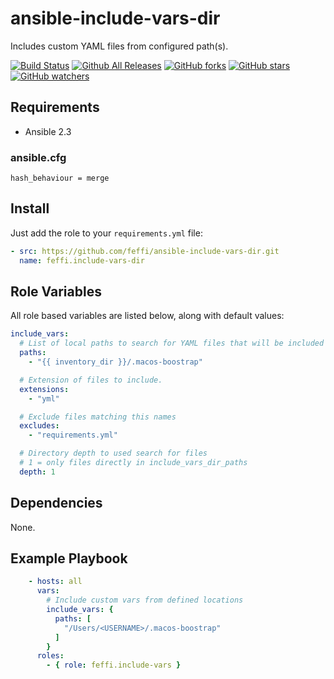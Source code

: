 # ansible-include-vars-dir

Includes custom YAML files from configured path(s).

[![Build Status](https://img.shields.io/travis/feffi/ansible-include-vars.svg)](https://github.com/feffi/ansible-include-vars) [![Github All Releases](https://img.shields.io/github/downloads/feffi/ansible-include-vars/total.svg)](https://github.com/feffi/ansible-include-vars) [![GitHub forks](https://img.shields.io/github/forks/feffi/ansible-include-vars.svg?style=social&label=Fork)](https://github.com/feffi/ansible-include-vars) [![GitHub stars](https://img.shields.io/github/stars/feffi/ansible-include-vars.svg?style=social&label=Star)](https://github.com/feffi/ansible-include-vars) [![GitHub watchers](https://img.shields.io/github/watchers/feffi/ansible-include-vars.svg?style=social&label=Watch)](https://github.com/feffi/ansible-include-vars)

## Requirements
* Ansible 2.3

### ansible.cfg
```
hash_behaviour = merge
```

## Install
Just add the role to your ``requirements.yml`` file:
```yaml
- src: https://github.com/feffi/ansible-include-vars-dir.git
  name: feffi.include-vars-dir
```

## Role Variables
All role based variables are listed below, along with default values:
```yaml
include_vars:
  # List of local paths to search for YAML files that will be included as Ansible vars.
  paths:
    - "{{ inventory_dir }}/.macos-boostrap"

  # Extension of files to include.
  extensions:
    - "yml"

  # Exclude files matching this names
  excludes:
    - "requirements.yml"

  # Directory depth to used search for files
  # 1 = only files directly in include_vars_dir_paths
  depth: 1
```

## Dependencies
None.

## Example Playbook
```yaml
    - hosts: all
      vars:
        # Include custom vars from defined locations
        include_vars: {
          paths: [
            "/Users/<USERNAME>/.macos-boostrap"
          ]
        }
      roles:
        - { role: feffi.include-vars }
```
